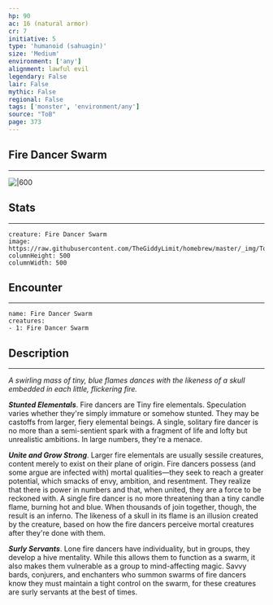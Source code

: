 ```yaml
---
hp: 90
ac: 16 (natural armor)
cr: 7
initiative: 5
type: 'humanoid (sahuagin)'    
size: 'Medium'
environment: ['any']
alignment: lawful evil
legendary: False
lair: False
mythic: False
regional: False
tags: ['monster', 'environment/any']
source: "ToB"
page: 373
---
```


## Fire Dancer Swarm
---

![|600](https://raw.githubusercontent.com/TheGiddyLimit/homebrew/master/_img/ToB/Fire%20Dancer%20Swarm.webp)

## Stats
---

```statblock
creature: Fire Dancer Swarm
image: https://raw.githubusercontent.com/TheGiddyLimit/homebrew/master/_img/ToB/token/Fire%20Dancer%20Swarm.png
columnHeight: 500
columnWidth: 500
```

## Encounter
---

```encounter-table
name: Fire Dancer Swarm
creatures:
- 1: Fire Dancer Swarm
```

## Description
---
_A swirling mass of tiny, blue flames dances with the likeness of a skull embedded in each little, flickering fire._

**_Stunted Elementals_**. Fire dancers are Tiny fire elementals. Speculation varies whether they're simply immature or somehow stunted. They may be castoffs from larger, fiery elemental beings. A single, solitary fire dancer is no more than a semi-sentient spark with a fragment of life and lofty but unrealistic ambitions. In large numbers, they're a menace.

**_Unite and Grow Strong_**. Larger fire elementals are usually sessile creatures, content merely to exist on their plane of origin. Fire dancers possess (and some argue are infected with) mortal qualities—they seek to reach a greater potential, which smacks of envy, ambition, and resentment. They realize that there is power in numbers and that, when united, they are a force to be reckoned with. A single fire dancer is no more threatening than a tiny candle flame, burning hot and blue. When thousands of join together, though, the result is an inferno. The likeness of a skull in its flame is an illusion created by the creature, based on how the fire dancers perceive mortal creatures after they're done with them.

**_Surly Servants_**. Lone fire dancers have individuality, but in groups, they develop a hive mentality. While this allows them to function as a swarm, it also makes them vulnerable as a group to mind-affecting magic. Savvy bards, conjurers, and enchanters who summon swarms of fire dancers know they must maintain a tight control on the swarm, for these creatures are surly servants at the best of times.






